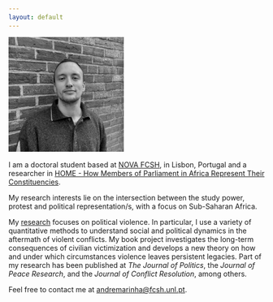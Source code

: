 ```yaml
---
layout: default
---
```


<img src="files/IMG_5030_bw.jpeg" style="width: 45%; height: 45%" >



I am a doctoral student based at [NOVA FCSH](https://www.fcsh.unl.pt/), in Lisbon, Portugal and a researcher in [HOME - How Members of Parliament in Africa Represent Their Constituencies](https://project-home.pt/).

My research interests lie on the intersection between the study power, protest and political representation/s, with a focus on Sub-Saharan Africa.

My [research](./research.md) focuses on political violence. In particular, I use a variety of quantitative methods to understand social and political dynamics in the aftermath of violent conflicts. My book project investigates the long-term consequences of civilian victimization and develops a new theory on how and under which circumstances violence leaves persistent legacies. Part of my research has been published at *The Journal of Politics*, the *Journal of Peace Research*, and the *Journal of Conflict Resolution*, among others.

Feel free to contact me at [andremarinha@fcsh.unl.pt](mailto:andremarinha@fcsh.unl.pt).

